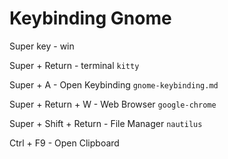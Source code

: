 # Keybinding Gnome

Super key - win

Super + Return - terminal `kitty`

Super + A - Open Keybinding `gnome-keybinding.md`

Super + Return + W - Web Browser `google-chrome`

Super + Shift + Return - File Manager `nautilus`

Ctrl + F9 - Open Clipboard
